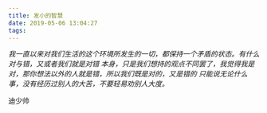 ```yaml
---
title: 发小的智慧
date: 2019-05-06 13:04:27
tags: 
--- 
```


_我一直以来对我们生活的这个环境所发生的一切，都保持一个矛盾的状态。有什么对与错，又或者我们就是对错
本身，只是我们想持的观点不同罢了，我觉得我是对，那你想法以外的人就是错，所以我们既是对的，又是错的
只能说无论什么事，没有经历过别人的大苦，不要轻易劝别人大度。_

迪少帅
